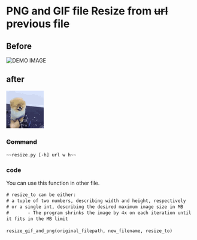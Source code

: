 # PNG and GIF file Resize from ~~url~~ previous file

## Before
![DEMO IMAGE](https://github.com/DreamSky1996/png_or_gif_resize/blob/master/img/before.gif)
## after
![DEMO IMAGE](https://github.com/DreamSky1996/png_or_gif_resize/blob/master/img/after.gif)

### ~~Command~~
```
~~resize.py [-h] url w h~~
```


### code
You can use this function in other file.
```
# resize_to can be either:
# a tuple of two numbers, describing width and height, respectively
# or a single int, describing the desired maximum image size in MB
#		- The program shrinks the image by 4x on each iteration until it fits in the MB limit 

resize_gif_and_png(original_filepath, new_filename, resize_to)
```
